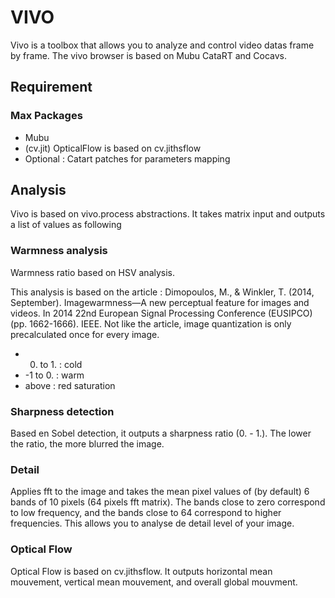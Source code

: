 # VIVO 
Vivo is a toolbox that allows you to analyze and control video datas frame by frame.
The vivo browser is based on Mubu CataRT and Cocavs.

## Requirement
### Max Packages 
* Mubu
* (cv.jit) OpticalFlow is based on cv.jithsflow
* Optional : Catart patches for parameters mapping

## Analysis 
Vivo is based on vivo.process abstractions. It takes matrix input and outputs a list of values as following 

### Warmness analysis 
Warmness ratio based on HSV analysis. 

This analysis is based on the article : Dimopoulos, M., & Winkler, T. (2014, September). Imagewarmness—A new perceptual feature for images and videos. In 2014 22nd European Signal Processing Conference (EUSIPCO) (pp. 1662-1666). IEEE.
Not like the article, image quantization is only precalculated once for every image.

* 0. to 1. : cold
* -1 to 0. : warm
* above : red saturation


### Sharpness detection
Based en Sobel detection, it outputs a sharpness ratio (0. - 1.). The lower the ratio, the more blurred the image.

### Detail
Applies fft to the image and takes the mean pixel values of (by default) 6 bands of 10 pixels (64 pixels fft matrix). The bands close to zero correspond to low frequency, and the bands close to 64 correspond to higher frequencies.
This allows you to analyse de detail level of your image. 

### Optical Flow
Optical Flow is based on cv.jithsflow. It outputs horizontal mean mouvement, vertical mean mouvement, and overall global mouvment.
